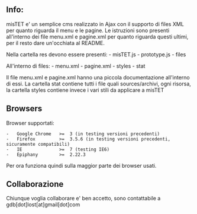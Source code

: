 <h2>Info:</h2>

misTET e' un semplice cms realizzato in Ajax con il supporto di files XML per quanto riguarda il menu e le pagine. Le istruzioni sono presenti all'interno dei file menu.xml e pagine.xml per quanto riguarda questi ultimi, per il resto dare un'occhiata al README.

Nella cartella res devono essere presenti:
	-	misTET.js
	-	prototype.js
	-	files
	
All'interno di files:
	-	menu.xml
	-	pagine.xml
	-	styles
	-	stat
	
Il file menu.xml e pagine.xml hanno una piccola documentazione all'interno di essi.
La cartella stat contiene tutti i file quali sources/archivi, ogni risorsa, la cartella styles contiene
invece i vari stili da applicare a misTET

<h2>Browsers</h2>

Browser supportati:

	-	Google Chrome 	>=  3 (in testing versioni precedenti)
	-	Firefox 		>=  3.5.6 (in testing versioni precedenti, sicuramente compatibili)
	-	IE				>=  7 (testing IE6)
	-	Epiphany		>=  2.22.3

Per ora funziona quindi sulla maggior parte dei browser usati.

<h2>Collaborazione</h2>

Chiunque voglia collaborare e' ben accetto, sono contattabile a gdb[dot]lost[at]gmail[dot]com
